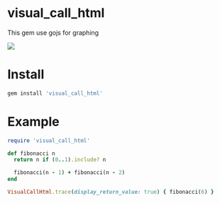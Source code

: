 # visual_call_html

This gem use gojs for graphing

![](https://images.viblo.asia/27d860a4-482d-42e4-8b70-f549ce4e3704.png)

# Install

```rb
gem install 'visual_call_html'
```

# Example

```rb
require 'visual_call_html'

def fibonacci n
  return n if (0..1).include? n

  fibonacci(n - 1) + fibonacci(n - 2)
end

VisualCallHtml.trace(display_return_value: true) { fibonacci(6) }
```
